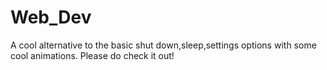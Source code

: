 # Web_Dev
A cool alternative to the basic shut down,sleep,settings options with some cool animations.
Please do check it out!
